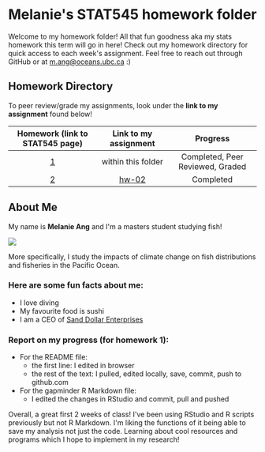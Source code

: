 # Melanie's STAT545 homework folder

Welcome to my homework folder! All that fun goodness aka my stats homework this term will go in here! Check out my homework directory for quick access to each week's assignment. Feel free to reach out through GitHub or at m.ang@oceans.ubc.ca :)

## Homework Directory
To peer review/grade my assignments, look under the **link to my assignment** found below!

|   Homework (link to STAT545 page)   | Link to my assignment |              Progress              |
|:------------:|:-----------------------------------:|:----------------------------------:|
|    [1](http://stat545.com/hw01_edit-README.html)     |     within this folder       |  Completed, Peer Reviewed, Graded  |
|    [2](http://stat545.com/hw02_explore-gapminder-dplyr.html)     |        [hw-02](https://github.com/angmelanie/STAT545-hw-Ang-Melanie/tree/master/hw-02)     |    Completed          |

## About Me

My name is **Melanie Ang** and I'm a masters student studying fish!

![](https://media.giphy.com/media/VNPdGi7XsQZaw/giphy.gif)

More specifically, I study the impacts of climate change on fish distributions and fisheries in the Pacific Ocean. 

### Here are some fun facts about me:

- I love diving
- My favourite food is sushi
- I am a CEO of <a href="http://www.sanddollarenterprises.com">Sand Dollar Enterprises</a>

### Report on my progress (for homework 1):

- For the README file:
    + the first line: I edited in browser
    + the rest of the text: I pulled, edited locally, save, commit, push to github.com 
- For the gapminder R Markdown file:
    + I edited the changes in RStudio and commit, pull and pushed
    
Overall, a great first 2 weeks of class! I've been using RStudio and R scripts previously but not R Markdown. I'm liking the functions of it being able to save my analysis not just the code. Learning about cool resources and programs which I hope to implement in my research!

